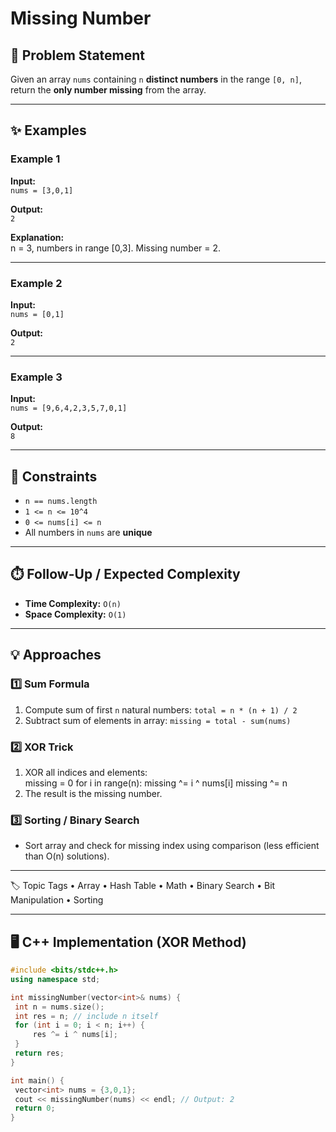 # Missing Number

## 📌 Problem Statement
Given an array `nums` containing `n` **distinct numbers** in the range `[0, n]`, return the **only number missing** from the array.  

---

## ✨ Examples

### Example 1
**Input:**  
`nums = [3,0,1]`  

**Output:**  
`2`  

**Explanation:**  
n = 3, numbers in range [0,3]. Missing number = 2.  

---

### Example 2
**Input:**  
`nums = [0,1]`  

**Output:**  
`2`  

---

### Example 3
**Input:**  
`nums = [9,6,4,2,3,5,7,0,1]`  

**Output:**  
`8`  

---

## 🎯 Constraints
- `n == nums.length`  
- `1 <= n <= 10^4`  
- `0 <= nums[i] <= n`  
- All numbers in `nums` are **unique**  

---

## ⏱️ Follow-Up / Expected Complexity
- **Time Complexity:** `O(n)`  
- **Space Complexity:** `O(1)`  

---

## 💡 Approaches

### 1️⃣ Sum Formula
1. Compute sum of first `n` natural numbers: `total = n * (n + 1) / 2`  
2. Subtract sum of elements in array: `missing = total - sum(nums)`  

### 2️⃣ XOR Trick
1. XOR all indices and elements:  
    missing = 0
    for i in range(n):
    missing ^= i ^ nums[i]
    missing ^= n
2. The result is the missing number.  

### 3️⃣ Sorting / Binary Search
- Sort array and check for missing index using comparison (less efficient than O(n) solutions).

---

🏷️ Topic Tags
	•	Array
	•	Hash Table
	•	Math
	•	Binary Search
	•	Bit Manipulation
	•	Sorting

---

## 🖥️ C++ Implementation (XOR Method)

```cpp
#include <bits/stdc++.h>
using namespace std;

int missingNumber(vector<int>& nums) {
 int n = nums.size();
 int res = n; // include n itself
 for (int i = 0; i < n; i++) {
     res ^= i ^ nums[i];
 }
 return res;
}

int main() {
 vector<int> nums = {3,0,1};
 cout << missingNumber(nums) << endl; // Output: 2
 return 0;
}